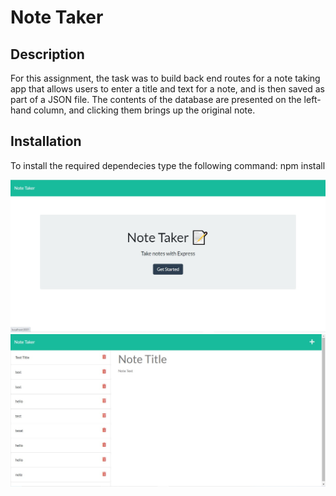 # Note Taker

## Description
For this assignment, the task was to build back end routes for a note taking app that allows users to enter a title and text for a note, and is then saved as part of a JSON file. The contents of the database are presented on the left-hand column, and clicking them brings up the original note.

## Installation
To install the required dependecies type the following command: npm install

![screenshot of landing page](./public/assets/images/screenshot-landing.jpg)
![screenshot of notes page](./public/assets/images/screenshot-notes.jpg)